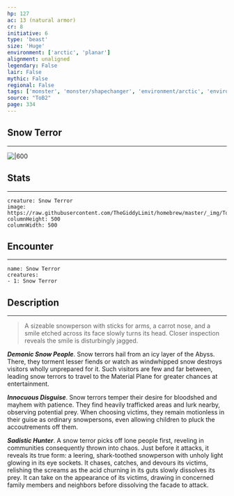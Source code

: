 ```yaml
---
hp: 127
ac: 13 (natural armor)
cr: 8
initiative: 6
type: 'beast'    
size: 'Huge'
environment: ['arctic', 'planar']
alignment: unaligned
legendary: False
lair: False
mythic: False
regional: False
tags: ['monster', 'monster/shapechanger', 'environment/arctic', 'environment/planar']
source: "ToB2"
page: 334
---
```


## Snow Terror
---

![|600](https://raw.githubusercontent.com/TheGiddyLimit/homebrew/master/_img/ToB2/creature/Snow%20Terror.webp)

## Stats
---

```statblock
creature: Snow Terror
image: https://raw.githubusercontent.com/TheGiddyLimit/homebrew/master/_img/ToB2/creature/token/Snow%20Terror%20%28Token%29.png
columnHeight: 500
columnWidth: 500
```

## Encounter
---

```encounter-table
name: Snow Terror
creatures:
- 1: Snow Terror
```

## Description
---
>A sizeable snowperson with sticks for arms, a carrot nose, and a smile etched across its face slowly turns its head. Closer inspection reveals the smile is disturbingly jagged.

**_Demonic Snow People_**. Snow terrors hail from an icy layer of the Abyss. There, they torment lesser fiends or watch as windwhipped snow destroys visitors wholly unprepared for it. Such visitors are few and far between, leading snow terrors to travel to the Material Plane for greater chances at entertainment.

**_Innocuous Disguise_**. Snow terrors temper their desire for bloodshed and mayhem with patience. They find heavily trafficked areas and lurk nearby, observing potential prey. When choosing victims, they remain motionless in their guise as ordinary snowpersons, even allowing children to pluck the accoutrements off them.

**_Sadistic Hunter_**. A snow terror picks off lone people first, reveling in communities consequently thrown into chaos. Just before it attacks, it reveals its true form: a leering, shark-toothed snowperson with unholy light glowing in its eye sockets. It chases, catches, and devours its victims, relishing the screams as the acid churning in its guts slowly dissolves its prey. It can take on the appearance of its victims, drawing in concerned family members and neighbors before dissolving the facade to attack.







